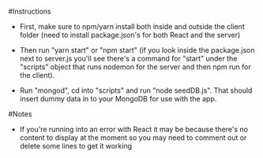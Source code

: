 #Instructions
* First, make sure to npm/yarn install both inside and outside the client folder (need to install package.json's for both React and the server)

* Then run "yarn start" or "npm start" (if you look inside the package.json next to server.js you'll see there's a command for "start" under the "scripts" object that runs nodemon for the server and then npm run for the client).

* Run "mongod", cd into "scripts" and run "node seedDB.js". That should insert dummy data in to your MongoDB for use with the app.

#Notes
* If you're running into an error with React it may be because there's no content to display at the moment so you may need to comment out or delete some lines to get it working